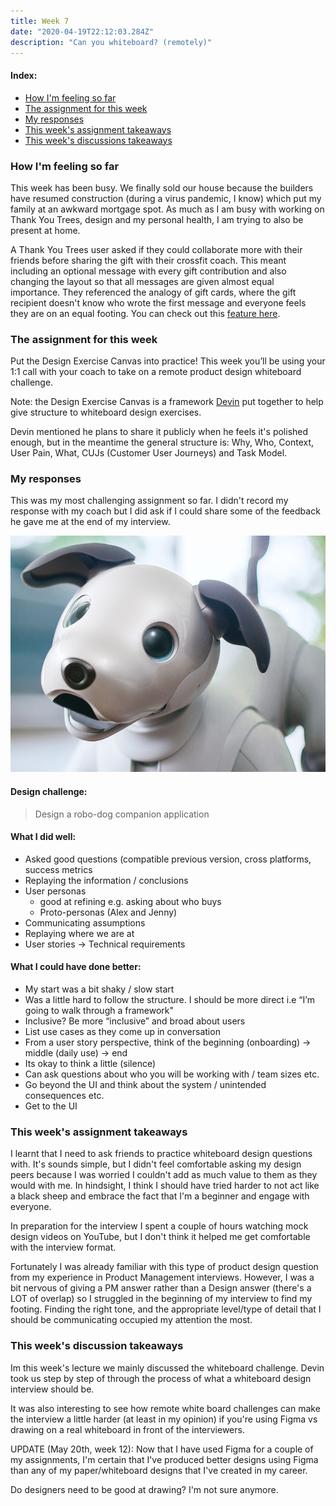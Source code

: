 ```yaml
---
title: Week 7
date: "2020-04-19T22:12:03.284Z"
description: "Can you whiteboard? (remotely)"
---
```


#### Index:

- [How I'm feeling so far](#howAmIfeeling)
- [The assignment for this week](#assignment)
- [My responses](#responses)
- [This week's assignment takeaways](#assignmentTakeaways)
- [This week's discussions takeaways](#discussionTakeaways)

### <a name="howAmIfeeling"></a> How I'm feeling so far

This week has been busy. We finally sold our house because the builders have resumed construction (during a virus pandemic, I know) which put my family at an awkward mortgage spot. As much as I am busy with working on Thank You Trees, design and my personal health, I am trying to also be present at home.

A Thank You Trees user asked if they could collaborate more with their friends before sharing the gift with their crossfit coach. This meant including an optional message with every gift contribution and also changing the layout so that all messages are given almost equal importance. They referenced the analogy of gift cards, where the gift recipient doesn't know who wrote the first message and everyone feels they are on an equal footing. You can check out this [feature here](https://thankyoutrees.io/gifts/ch_1GYHYhJGYzY5FZVdePcYlPv4).

### <a name="assignment"></a> The assignment for this week

Put the Design Exercise Canvas into practice! This week you’ll be using your 1:1 call with your coach to take on a remote product design whiteboard challenge.

Note: the Design Exercise Canvas is a framework [Devin](https:/dev.in) put together to help give structure to whiteboard design exercises.

Devin mentioned he plans to share it publicly when he feels it's polished enough, but in the meantime the general structure is: Why, Who, Context, User Pain, What, CUJs (Customer User Journeys) and Task Model.

### <a name="responses"></a> My responses

This was my most challenging assignment so far. I didn't record my response with my coach but I did ask if I could share some of the feedback he gave me at the end of my interview. 

![Robo Dog](./robo_dog.jpg)

#### Design challenge:
> Design a robo-dog companion application

#### What I did well:
- Asked good questions (compatible previous version, cross platforms, success metrics
- Replaying the information / conclusions
- User personas
    - good at refining e.g. asking about who buys
    -  Proto-personas (Alex and Jenny)
- Communicating assumptions
- Replaying where we are at
- User stories -> Technical requirements 

#### What I could have done better:
- My start was a bit shaky / slow start 
- Was a little hard to follow the structure. I should be more direct i.e “I’m going to walk through a framework"
- Inclusive? Be more “inclusive” and broad about users
- List use cases as they come up in conversation
- From a user story perspective, think of the beginning (onboarding) -> middle (daily use) ->  end
- Its okay to think a little (silence) 
- Can ask questions about who you will be working with / team sizes etc.
- Go beyond the UI and think about the system / unintended consequences etc. 
- Get to the UI


### <a name="assignmentTakeaways"></a> This week's assignment takeaways

I learnt that I need to ask friends to practice whiteboard design questions with. It's sounds simple, but I didn't feel comfortable asking my design peers because I was worried I couldn't add as much value to them as they would with me. In hindsight, I think I should have tried harder to not act like a black sheep and embrace the fact that I'm a beginner and engage with everyone. 

In preparation for the interview I spent a couple of hours watching mock design videos on YouTube, but I don't think it helped me get comfortable with the interview format.

Fortunately I was already familiar with this type of product design question from my experience in Product Management interviews. However, I was a bit nervous of giving a PM answer rather than a Design answer (there's a LOT of overlap) so I struggled in the beginning of my interview to find my footing. Finding the right tone, and the appropriate level/type of detail that I should be communicating occupied my attention the most.

### <a name="discussionTakeaways"></a> This week's discussion takeaways

Im this week's lecture we mainly discussed the whiteboard challenge. Devin took us step by step of through the process of what a whiteboard design interview should be. 

It was also interesting to see how remote white board challenges can make the interview a little harder (at least in my opinion) if you're using Figma vs drawing on a real whiteboard in front of the interviewers.

UPDATE (May 20th, week 12): Now that I have used Figma for a couple of my assignments, I'm certain that I've produced better designs using Figma than any of my paper/whiteboard designs that I've created in my career. 

Do designers need to be good at drawing? I'm not sure anymore.
